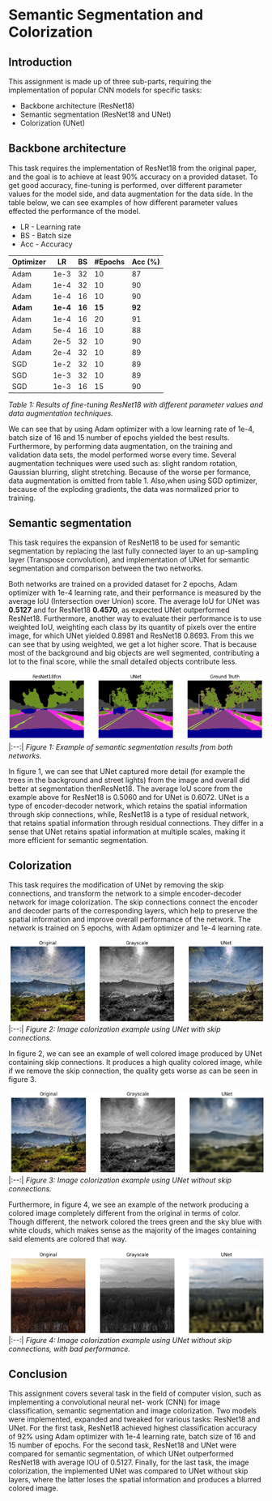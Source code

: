 # Semantic Segmentation and Colorization

## Introduction
This assignment is made up of three sub-parts, requiring the implementation of popular CNN models for specific tasks:
* Backbone architecture (ResNet18)
* Semantic segmentation (ResNet18 and UNet)
* Colorization (UNet)

## Backbone architecture
This task requires the implementation of ResNet18 from the original paper, and the goal is to achieve at least 90% accuracy on a provided dataset.
To get good accuracy, fine-tuning is performed, over different parameter values for the model side, and data augmentation for the data side. In the table below, we can see examples of how different parameter values effected the performance of the model.
* LR - Learning rate
* BS - Batch size
* Acc - Accuracy

| Optimizer |  LR    |  BS  | #Epochs | Acc (%) |
|-----------|--------|------|---------|---------|
| Adam      | 1e-3   |  32  |  10     |  87     |
| Adam      | 1e-4   |  32  |  10     |  90     |
| Adam      | 1e-4   |  16  |  10     |  90     |
| **Adam**  |**1e-4**|**16**| **15**  | **92**  |
| Adam      | 1e-4   |  16  |  20     |  91     |
| Adam      | 5e-4   |  16  |  10     |  88     |
| Adam      | 2e-5   |  32  |  10     |  90     |
| Adam      | 2e-4   |  32  |  10     |  89     |
| SGD       | 1e-2   |  32  |  10     |  89     |
| SGD       | 1e-3   |  32  |  10     |  89     |
| SGD       | 1e-3   |  16  |  15     |  90     |

*Table 1: Results of fine-tuning ResNet18 with different parameter values and data augmentation techniques.*

We can see that by using Adam optimizer with a low learning rate of 1e-4, batch size of 16 and 15 number of epochs yielded the best results. Furthermore, by performing data augmentation, on the training and validation data sets, the model performed worse every time. Several augmentation techniques were used such as: slight random rotation, Gaussian blurring, slight stretching. Because of the worse per formance, data augmentation is omitted from table 1. Also,when using SGD optimizer, because of the exploding gradients, the data was normalized prior to training.

## Semantic segmentation

This task requires the expansion of ResNet18 to be used for semantic segmentation by replacing the last fully connected layer to an up-sampling layer (Transpose convolution), and implementation of UNet for semantic segmentation and comparison between the two networks.

Both networks are trained on a provided dataset for 2 epochs, Adam optimizer with 1e-4 learning rate, and their performance is measured by the average IoU (Intersection over Union) score. The average IoU for UNet was **0.5127** and for ResNet18 **0.4570**, as expected UNet outperformed ResNet18. Furthermore, another way to evaluate their performance is to use weighted IoU, weighting each class by its quantity of pixels over the entire image, for which UNet yielded 0.8981 and ResNet18 0.8693. From this we can see that by using weighted, we get a lot higher score. That is because most of the background and big objects are well segmented, contributing a lot to the final score, while the small detailed objects contribute less.

![Figure 1: Example of semantic segmentation results from both networks.](images/image.png)
|:--:| 
*Figure 1: Example of semantic segmentation results from both networks.*

In figure 1, we can see that UNet captured more detail (for example the trees in the background and street lights) from the image and overall did better at segmentation thenResNet18. The average IoU score from the example above for ResNet18 is 0.5060 and for UNet is 0.6072. 
UNet is a type of encoder-decoder network, which retains the spatial information through skip connections, while, ResNet18 is a type of residual network, that retains spatial information through residual connections. They differ in a sense that UNet retains spatial information at multiple scales, making it more efficient for semantic segmentation.

## Colorization
This task requires the modification of UNet by removing the skip connections, and transform the network to a simple encoder-decoder network for image colorization. The skip connections connect the encoder and decoder parts of the corresponding layers, which help to preserve the spatial information and improve overall performance of the network. The network is trained on 5 epochs, with Adam optimizer and 1e-4 learning rate.

![Figure 2: Image colorization example using UNet with skip connections.](images/image-1.png)
|:--:| 
*Figure 2: Image colorization example using UNet with skip connections.*

In figure 2, we can see an example of well colored image produced by UNet containing skip connections. It produces a high quality colored image, while if we remove the skip connection, the quality gets worse as can be seen in figure 3.

![Figure 3: Image colorization example using UNet without skip connections.](images/image-2.png)
|:--:| 
*Figure 3: Image colorization example using UNet without skip connections.*

Furthermore, in figure 4, we see an example of the network producing a colored image completely different from the original in terms of color. Though different, the network colored the trees green and the sky blue with white clouds, which makes sense as the majority of the images containing said elements are colored that way.

![Figure 4: Image colorization example using UNet without skip connections, with bad performance.](images/image-3.png)
|:--:| 
*Figure 4: Image colorization example using UNet without skip connections, with bad performance.*

## Conclusion
This assignment covers several task in the field of computer vision, such as implementing a convolutional neural net- work (CNN) for image classification, semantic segmentation and image colorization. Two models were implemented, expanded and tweaked for various tasks: ResNet18 and UNet.
For the first task, ResNet18 achieved highest classification accuracy of 92% using Adam optimizer with 1e-4 learning rate, batch size of 16 and 15 number of epochs. For the second task, ResNet18 and UNet were compared for semantic segmentation, of which UNet outperformed ResNet18 with average IOU of 0.5127. Finally, for the last task, the image colorization, the implemented UNet was compared to UNet without skip layers, where the latter loses the spatial information and produces a blurred colored image.

